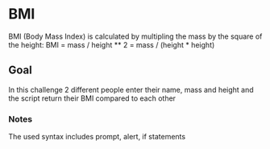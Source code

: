 # BMI
BMI (Body Mass Index) is calculated by multipling the mass by the square of the height:
BMI = mass / height ** 2 = mass / (height * height)

## Goal
In this challenge 2 different people enter their name, mass and height and the script return their BMI compared to each other

### Notes
The used syntax includes prompt, alert, if statements 
